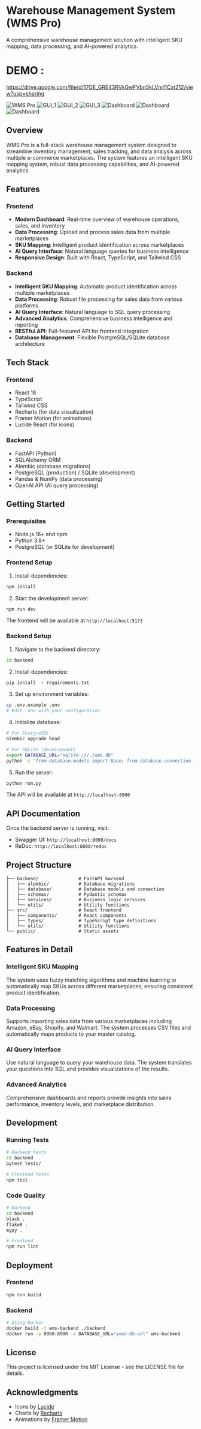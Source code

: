# Warehouse Management System (WMS Pro)

A comprehensive warehouse management solution with intelligent SKU mapping, data processing, and AI-powered analytics.
# DEMO : 
https://drive.google.com/file/d/17OE_GRE43RVkGwFVbn5kLVnrI1Cxt212/view?usp=sharing

![WMS Pro](https://via.placeholder.com/800x400?text=WMS+Pro+Dashboard)
![GUI_1](mapping_data.JPG)
![GUI_2](process_data_sales.JPG)
![GUI_3](resultt_sku_msku.JPG)
![Dashboard](wsm1.JPG)
![Dashboard](wsm2.JPG)
![Dashboard](wsm3.JPG)

## Overview

WMS Pro is a full-stack warehouse management system designed to streamline inventory management, sales tracking, and data analysis across multiple e-commerce marketplaces. The system features an intelligent SKU mapping system, robust data processing capabilities, and AI-powered analytics.

## Features

### Frontend

- **Modern Dashboard**: Real-time overview of warehouse operations, sales, and inventory
- **Data Processing**: Upload and process sales data from multiple marketplaces
- **SKU Mapping**: Intelligent product identification across marketplaces
- **AI Query Interface**: Natural language queries for business intelligence
- **Responsive Design**: Built with React, TypeScript, and Tailwind CSS

### Backend

- **Intelligent SKU Mapping**: Automatic product identification across multiple marketplaces
- **Data Processing**: Robust file processing for sales data from various platforms
- **AI Query Interface**: Natural language to SQL query processing
- **Advanced Analytics**: Comprehensive business intelligence and reporting
- **RESTful API**: Full-featured API for frontend integration
- **Database Management**: Flexible PostgreSQL/SQLite database architecture

## Tech Stack

### Frontend
- React 18
- TypeScript
- Tailwind CSS
- Recharts (for data visualization)
- Framer Motion (for animations)
- Lucide React (for icons)

### Backend
- FastAPI (Python)
- SQLAlchemy ORM
- Alembic (database migrations)
- PostgreSQL (production) / SQLite (development)
- Pandas & NumPy (data processing)
- OpenAI API (AI query processing)

## Getting Started

### Prerequisites

- Node.js 16+ and npm
- Python 3.8+
- PostgreSQL (or SQLite for development)

### Frontend Setup

1. Install dependencies:
```bash
npm install
```

2. Start the development server:
```bash
npm run dev
```

The frontend will be available at `http://localhost:5173`

### Backend Setup

1. Navigate to the backend directory:
```bash
cd backend
```

2. Install dependencies:
```bash
pip install -r requirements.txt
```

3. Set up environment variables:
```bash
cp .env.example .env
# Edit .env with your configuration
```

4. Initialize database:
```bash
# For PostgreSQL
alembic upgrade head

# For SQLite (development)
export DATABASE_URL="sqlite:///./wms.db"
python -c "from database.models import Base; from database.connection import engine; Base.metadata.create_all(bind=engine)"
```

5. Run the server:
```bash
python run.py
```

The API will be available at `http://localhost:8000`

## API Documentation

Once the backend server is running, visit:
- Swagger UI: `http://localhost:8000/docs`
- ReDoc: `http://localhost:8000/redoc`

## Project Structure

```
├── backend/               # FastAPI backend
│   ├── alembic/           # Database migrations
│   ├── database/          # Database models and connection
│   ├── schemas/           # Pydantic schemas
│   ├── services/          # Business logic services
│   └── utils/             # Utility functions
├── src/                   # React frontend
│   ├── components/        # React components
│   ├── types/             # TypeScript type definitions
│   └── utils/             # Utility functions
└── public/                # Static assets
```

## Features in Detail

### Intelligent SKU Mapping

The system uses fuzzy matching algorithms and machine learning to automatically map SKUs across different marketplaces, ensuring consistent product identification.

### Data Processing

Supports importing sales data from various marketplaces including Amazon, eBay, Shopify, and Walmart. The system processes CSV files and automatically maps products to your master catalog.

### AI Query Interface

Use natural language to query your warehouse data. The system translates your questions into SQL and provides visualizations of the results.

### Advanced Analytics

Comprehensive dashboards and reports provide insights into sales performance, inventory levels, and marketplace distribution.

## Development

### Running Tests
```bash
# Backend tests
cd backend
pytest tests/

# Frontend tests
npm test
```

### Code Quality
```bash
# Backend
cd backend
black .
flake8 .
mypy .

# Frontend
npm run lint
```

## Deployment

### Frontend
```bash
npm run build
```

### Backend
```bash
# Using Docker
docker build -t wms-backend ./backend
docker run -p 8000:8000 -e DATABASE_URL="your-db-url" wms-backend
```

## License

This project is licensed under the MIT License - see the LICENSE file for details.

## Acknowledgments

- Icons by [Lucide](https://lucide.dev/)
- Charts by [Recharts](https://recharts.org/)
- Animations by [Framer Motion](https://www.framer.com/motion/)
